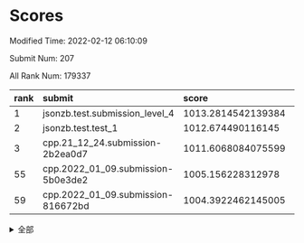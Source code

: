 # Scores

Modified Time: 2022-02-12 06:10:09

Submit Num: 207

All Rank Num: 179337

| rank |               submit               |       score        |       sigma        | pk_num |
| :--- | :--------------------------------- | :----------------- | :----------------- | :----- |
| 1    | jsonzb.test.submission_level_4     | 1013.2814542139384 | 0.7976911764299562 | 3463   |
| 2    | jsonzb.test.test_1                 | 1012.674490116145  | 0.8040509530058535 | 3462   |
| 3    | cpp.21_12_24.submission-2b2ea0d7   | 1011.6068084075599 | 0.7706207243341991 | 3462   |
| 55   | cpp.2022_01_09.submission-5b0e3de2 | 1005.156228312978  | 0.7124629842922233 | 3465   |
| 59   | cpp.2022_01_09.submission-816672bd | 1004.3922462145005 | 0.7163057693012903 | 3467   |


<details>
<summary>全部</summary>

| rank |                 submit                 |       score        |       sigma        | pk_num |
| :--- | :------------------------------------- | :----------------- | :----------------- | :----- |
| 1    | jsonzb.test.submission_level_4         | 1013.2814542139384 | 0.7976911764299562 | 3463   |
| 2    | jsonzb.test.test_1                     | 1012.674490116145  | 0.8040509530058535 | 3462   |
| 3    | cpp.21_12_24.submission-2b2ea0d7       | 1011.6068084075599 | 0.7706207243341991 | 3462   |
| 4    | gobigger.level_3.submission_level_3_46 | 1011.5976345429106 | 0.7651716170244247 | 3462   |
| 5    | gobigger.level_3.submission_level_3_40 | 1011.2445592877141 | 0.8023181903774524 | 3466   |
| 6    | gobigger.level_3.submission_level_3_20 | 1011.1593347965807 | 0.769606096471033  | 3462   |
| 7    | gobigger.level_3.submission_level_3_13 | 1011.1372040993147 | 0.7804467877943821 | 3466   |
| 8    | gobigger.level_3.submission_level_3_16 | 1010.8668796475356 | 0.7722653539229758 | 3462   |
| 9    | gobigger.level_3.submission_level_3_38 | 1010.8463738040385 | 0.767057535191866  | 3464   |
| 10   | gobigger.level_3.submission_level_3_39 | 1010.8311772843978 | 0.7675480410359624 | 3465   |
| 11   | gobigger.level_3.submission_level_3_35 | 1010.7285831430187 | 0.7678549335247413 | 3465   |
| 12   | gobigger.level_3.submission_level_3_18 | 1010.6694280794414 | 0.74654124639882   | 3462   |
| 13   | gobigger.level_3.submission_level_3_44 | 1010.6616380646889 | 0.7805879734255172 | 3463   |
| 14   | gobigger.level_3.submission_level_3_7  | 1010.6572357002457 | 0.7519976244170482 | 3467   |
| 15   | gobigger.level_3.submission_level_3_48 | 1010.5756736387431 | 0.7649287228915939 | 3463   |
| 16   | gobigger.level_3.submission_level_3_11 | 1010.5592564651245 | 0.7867698877732572 | 3466   |
| 17   | gobigger.level_3.submission_level_3_21 | 1010.4729753954322 | 0.763784236476499  | 3467   |
| 18   | gobigger.level_3.submission_level_3_9  | 1010.3940192775618 | 0.7590962965982596 | 3466   |
| 19   | gobigger.level_3.submission_level_3_28 | 1010.2695366268341 | 0.7563831215236502 | 3464   |
| 20   | gobigger.level_3.submission_level_3_15 | 1010.1888439081042 | 0.7483385022799768 | 3468   |
| 21   | gobigger.level_3.submission_level_3_17 | 1010.1779931340211 | 0.7478630207355886 | 3468   |
| 22   | gobigger.level_3.submission_level_3_36 | 1010.158847336791  | 0.7575391021463945 | 3463   |
| 23   | gobigger.level_3.submission_level_3_45 | 1010.1560728715951 | 0.7639953491391254 | 3468   |
| 24   | gobigger.level_3.submission_level_3_37 | 1010.1485645548614 | 0.7396691715828895 | 3467   |
| 25   | gobigger.level_3.submission_level_3_27 | 1010.137740889062  | 0.7509950951404671 | 3464   |
| 26   | gobigger.level_3.submission_level_3_14 | 1010.0606944885233 | 0.7483833004530536 | 3468   |
| 27   | gobigger.level_3.submission_level_3_19 | 1010.0536276318389 | 0.7665258827491723 | 3463   |
| 28   | gobigger.level_3.submission_level_3_26 | 1010.0497018457452 | 0.7404764219772041 | 3467   |
| 29   | gobigger.level_3.submission_level_3_29 | 1010.0342818322601 | 0.7747312922427507 | 3462   |
| 30   | gobigger.level_3.submission_level_3_41 | 1010.0141034540729 | 0.7624151864051777 | 3465   |
| 31   | gobigger.level_3.submission_level_3_5  | 1009.9641490177593 | 0.7656066439967025 | 3466   |
| 32   | gobigger.level_3.submission_level_3_8  | 1009.8064204406436 | 0.7581499521650931 | 3469   |
| 33   | gobigger.level_3.submission_level_3_34 | 1009.7586614373157 | 0.7508417631235076 | 3471   |
| 34   | gobigger.level_3.submission_level_3_31 | 1009.7351289736088 | 0.7779813879583284 | 3466   |
| 35   | gobigger.level_3.submission_level_3_42 | 1009.60171874463   | 0.7613335148355757 | 3465   |
| 36   | gobigger.level_3.submission_level_3_32 | 1009.5751896884075 | 0.7383563689332735 | 3462   |
| 37   | gobigger.level_3.submission_level_3_30 | 1009.4552559926772 | 0.7668949856304184 | 3466   |
| 38   | gobigger.level_3.submission_level_3_12 | 1009.3832495820615 | 0.7504229843064555 | 3467   |
| 39   | gobigger.level_3.submission_level_3_1  | 1009.3783870398372 | 0.7518145396383262 | 3467   |
| 40   | gobigger.level_3.submission_level_3_3  | 1009.26102720999   | 0.7395387045841691 | 3468   |
| 41   | gobigger.level_3.submission_level_3_0  | 1009.2260756955919 | 0.732346482015795  | 3466   |
| 42   | gobigger.level_3.submission_level_3_43 | 1009.1969057494842 | 0.7408315124321647 | 3465   |
| 43   | gobigger.level_3.submission_level_3_2  | 1009.1859992185942 | 0.7541586485994299 | 3470   |
| 44   | gobigger.level_3.submission_level_3_23 | 1009.0897019186398 | 0.7344506286110201 | 3467   |
| 45   | gobigger.level_3.submission_level_3_22 | 1008.948539336422  | 0.754842315068954  | 3468   |
| 46   | gobigger.level_3.submission_level_3_49 | 1008.9032641143219 | 0.7471425206487168 | 3467   |
| 47   | gobigger.level_3.submission_level_3_6  | 1008.8194676631425 | 0.729028753562706  | 3466   |
| 48   | gobigger.level_3.submission_level_3_24 | 1008.7948483809332 | 0.727205944549831  | 3461   |
| 49   | gobigger.level_3.submission_level_3_10 | 1008.6724811504225 | 0.7395845952769569 | 3470   |
| 50   | gobigger.level_3.submission_level_3_47 | 1008.6175277124613 | 0.7387085199192154 | 3466   |
| 51   | gobigger.level_3.submission_level_3_25 | 1008.4863630995817 | 0.7330049940229729 | 3470   |
| 52   | gobigger.level_3.submission_level_3_4  | 1008.2702222735313 | 0.7490410524655299 | 3470   |
| 53   | gobigger.level_3.submission_level_3_33 | 1008.1670128307928 | 0.7395651298421815 | 3460   |
| 54   | gobigger.level_1.submission_level_1_34 | 1005.5898521663792 | 0.7461847529301875 | 3462   |
| 55   | cpp.2022_01_09.submission-5b0e3de2     | 1005.156228312978  | 0.7124629842922233 | 3465   |
| 56   | gobigger.level_1.submission_level_1_5  | 1005.063445895684  | 0.725177177917814  | 3468   |
| 57   | gobigger.level_1.submission_level_1_35 | 1004.9374584238692 | 0.7304173921990906 | 3467   |
| 58   | gobigger.level_1.submission_level_1_39 | 1004.4948859298554 | 0.7320513796168923 | 3466   |
| 59   | cpp.2022_01_09.submission-816672bd     | 1004.3922462145005 | 0.7163057693012903 | 3467   |
| 60   | gobigger.level_1.submission_level_1_30 | 1004.3281619374085 | 0.7189599166024603 | 3471   |
| 61   | gobigger.level_1.submission_level_1_20 | 1004.3010616836824 | 0.7155817407835653 | 3468   |
| 62   | gobigger.level_1.submission_level_1_19 | 1004.2053829065643 | 0.7142318097293102 | 3469   |
| 63   | gobigger.level_1.submission_level_1_4  | 1004.1918054841881 | 0.7042968990760942 | 3463   |
| 64   | gobigger.level_1.submission_level_1_21 | 1004.1710490523883 | 0.7118746111347888 | 3470   |
| 65   | gobigger.level_1.submission_level_1_22 | 1004.1589046169149 | 0.7182811094351226 | 3465   |
| 66   | gobigger.level_1.submission_level_1_15 | 1003.9736609393409 | 0.7348208130051296 | 3463   |
| 67   | gobigger.level_1.submission_level_1_8  | 1003.9518272417174 | 0.7160557810130322 | 3466   |
| 68   | gobigger.level_1.submission_level_1_37 | 1003.7825894920823 | 0.7036868550381822 | 3466   |
| 69   | gobigger.level_1.submission_level_1_9  | 1003.7133311383868 | 0.7152045530268685 | 3459   |
| 70   | gobigger.level_1.submission_level_1_16 | 1003.656049220277  | 0.7202981242004122 | 3463   |
| 71   | gobigger.level_1.submission_level_1_23 | 1003.6430754158664 | 0.7070112255999523 | 3460   |
| 72   | gobigger.level_1.submission_level_1_33 | 1003.6255027444662 | 0.7080498692621475 | 3465   |
| 73   | gobigger.level_1.submission_level_1_45 | 1003.5134029183763 | 0.717742149596821  | 3466   |
| 74   | gobigger.level_1.submission_level_1_18 | 1003.4978444045196 | 0.7047285486026893 | 3470   |
| 75   | gobigger.level_1.submission_level_1_43 | 1003.4367756035003 | 0.7268049554601549 | 3468   |
| 76   | gobigger.level_1.submission_level_1_6  | 1003.3885504111734 | 0.713367611310966  | 3462   |
| 77   | gobigger.level_1.submission_level_1_3  | 1003.3638940470507 | 0.7179603486281076 | 3462   |
| 78   | gobigger.level_1.submission_level_1_36 | 1003.25818537294   | 0.7146257592899905 | 3460   |
| 79   | gobigger.level_1.submission_level_1_41 | 1003.2512350467968 | 0.7190238244075895 | 3462   |
| 80   | gobigger.level_1.submission_level_1_1  | 1003.2299229192209 | 0.7175394257539491 | 3463   |
| 81   | gobigger.level_1.submission_level_1_31 | 1003.2287709601668 | 0.7063147315570903 | 3467   |
| 82   | gobigger.level_1.submission_level_1_49 | 1003.2145654915263 | 0.7066984778449306 | 3462   |
| 83   | gobigger.level_1.submission_level_1_47 | 1003.1894482415382 | 0.7261190384527835 | 3469   |
| 84   | gobigger.level_1.submission_level_1_48 | 1003.1716397438702 | 0.7273734808495369 | 3471   |
| 85   | gobigger.level_1.submission_level_1_14 | 1003.166702605217  | 0.7105819464236649 | 3468   |
| 86   | gobigger.level_1.submission_level_1_10 | 1003.148497390356  | 0.7153182662465826 | 3467   |
| 87   | gobigger.level_1.submission_level_1_29 | 1003.1305602301727 | 0.7143418373833422 | 3464   |
| 88   | gobigger.level_1.submission_level_1_32 | 1003.0638877433222 | 0.723327334035001  | 3468   |
| 89   | gobigger.level_1.submission_level_1_28 | 1003.016512904847  | 0.7222176002095141 | 3465   |
| 90   | gobigger.level_1.submission_level_1_38 | 1002.9911762001625 | 0.7287527692827622 | 3463   |
| 91   | gobigger.level_1.submission_level_1_40 | 1002.9380535165984 | 0.7023110553133051 | 3466   |
| 92   | gobigger.level_1.submission_level_1_2  | 1002.876685787236  | 0.7089304825259598 | 3460   |
| 93   | gobigger.level_1.submission_level_1_26 | 1002.8694354693828 | 0.7174882680516316 | 3460   |
| 94   | gobigger.level_1.submission_level_1_25 | 1002.7682709299135 | 0.7141582969405899 | 3465   |
| 95   | gobigger.level_1.submission_level_1_11 | 1002.7467368868851 | 0.7095950815394991 | 3465   |
| 96   | gobigger.level_1.submission_level_1_46 | 1002.7002928535535 | 0.7219200687754861 | 3466   |
| 97   | gobigger.level_1.submission_level_1_44 | 1002.6891194087965 | 0.724200605639782  | 3466   |
| 98   | gobigger.level_1.submission_level_1_0  | 1002.2751735181827 | 0.7178040573419192 | 3468   |
| 99   | gobigger.level_1.submission_level_1_13 | 1002.1297096945821 | 0.717967738652219  | 3472   |
| 100  | gobigger.level_1.submission_level_1_42 | 1002.117431987439  | 0.7039574617961478 | 3468   |
| 101  | gobigger.level_1.submission_level_1_24 | 1002.0940265609033 | 0.7070197976985597 | 3463   |
| 102  | gobigger.level_1.submission_level_1_12 | 1001.897648244794  | 0.7182114934287203 | 3466   |
| 103  | gobigger.level_1.submission_level_1_7  | 1001.8669809397667 | 0.7060927357800908 | 3467   |
| 104  | gobigger.level_1.submission_level_1_17 | 1001.8415020458255 | 0.7066636396794793 | 3470   |
| 105  | gobigger.level_1.submission_level_1_27 | 1001.5361827771756 | 0.7202366130788805 | 3468   |
| 106  | gobigger.random.submission_random_0    | 997.3971961966438  | 0.7024263933711752 | 3466   |
| 107  | gobigger.random.submission_random_7    | 997.2607173245174  | 0.7114498206201489 | 3464   |
| 108  | gobigger.random.submission_random_15   | 997.2391727537871  | 0.7127106946445749 | 3466   |
| 109  | gobigger.random.submission_random_5    | 997.0274847385235  | 0.7189547043625388 | 3465   |
| 110  | gobigger.random.submission_random_2    | 996.9452778478108  | 0.7031024788084972 | 3467   |
| 111  | gobigger.random.submission_random_19   | 996.8433882108279  | 0.7201290422056975 | 3466   |
| 112  | gobigger.random.submission_random_3    | 996.7412538885908  | 0.7079457025987651 | 3463   |
| 113  | gobigger.random.submission_random_36   | 996.7359142733127  | 0.7077665110685762 | 3468   |
| 114  | gobigger.random.submission_random_24   | 996.7337028674671  | 0.7157226441880177 | 3463   |
| 115  | gobigger.random.submission_random_48   | 996.661024628202   | 0.7018643277799776 | 3463   |
| 116  | gobigger.random.submission_random_16   | 996.6252284065961  | 0.7045656357571123 | 3461   |
| 117  | gobigger.random.submission_random_6    | 996.547198891496   | 0.7121157062950292 | 3464   |
| 118  | gobigger.random.submission_random_4    | 996.5378306126318  | 0.7089074121383182 | 3464   |
| 119  | gobigger.random.submission_random_30   | 996.5199937390888  | 0.7172870472303674 | 3462   |
| 120  | gobigger.random.submission_random_39   | 996.325019132849   | 0.7122487578501633 | 3471   |
| 121  | gobigger.random.submission_random_27   | 996.3204959369306  | 0.7273691372889388 | 3463   |
| 122  | gobigger.random.submission_random_18   | 996.2015113976995  | 0.7187155127635252 | 3465   |
| 123  | gobigger.random.submission_random_29   | 996.1880390378234  | 0.7163290604991596 | 3464   |
| 124  | gobigger.random.submission_random_45   | 996.178168958598   | 0.7146824172007736 | 3464   |
| 125  | gobigger.random.submission_random_43   | 996.1358822390972  | 0.7137243187957394 | 3469   |
| 126  | gobigger.random.submission_random_25   | 996.1046470536371  | 0.7039281497459304 | 3466   |
| 127  | gobigger.random.submission_random_13   | 996.1034990503438  | 0.7175884963920821 | 3463   |
| 128  | gobigger.random.submission_random_23   | 996.1010562315671  | 0.7036940986508988 | 3468   |
| 129  | gobigger.random.submission_random_28   | 996.0586051790156  | 0.7251604187494525 | 3463   |
| 130  | gobigger.random.submission_random_33   | 995.975586820176   | 0.7093901983413327 | 3470   |
| 131  | gobigger.random.submission_random_21   | 995.9650047552267  | 0.6967224676316438 | 3468   |
| 132  | gobigger.random.submission_random_9    | 995.9556402577446  | 0.7107749871377382 | 3464   |
| 133  | gobigger.random.submission_random_32   | 995.8943162128966  | 0.7156780210519302 | 3466   |
| 134  | gobigger.random.submission_random_26   | 995.8872514261667  | 0.7113230614058804 | 3463   |
| 135  | gobigger.random.submission_random_34   | 995.8487740281743  | 0.7297906844689073 | 3462   |
| 136  | gobigger.random.submission_random_11   | 995.7823993615291  | 0.7151163913208051 | 3463   |
| 137  | gobigger.random.submission_random_40   | 995.7234169381125  | 0.7129765980551607 | 3465   |
| 138  | gobigger.random.submission_random_49   | 995.7058713528543  | 0.7167981307162391 | 3466   |
| 139  | gobigger.random.submission_random_42   | 995.6974816742365  | 0.713896478828759  | 3466   |
| 140  | gobigger.random.submission_random_44   | 995.6540698678369  | 0.7232542093648531 | 3465   |
| 141  | gobigger.random.submission_random_20   | 995.5831263002972  | 0.7022033719668409 | 3462   |
| 142  | gobigger.random.submission_random_8    | 995.5814080324016  | 0.7227669045755422 | 3460   |
| 143  | gobigger.random.submission_random_1    | 995.5688006154021  | 0.7112804882533998 | 3462   |
| 144  | gobigger.random.submission_random_47   | 995.5440716352371  | 0.7140354281913788 | 3470   |
| 145  | gobigger.random.submission_random_17   | 995.5007540671934  | 0.7061113814091403 | 3465   |
| 146  | gobigger.random.submission_random_35   | 995.4861652730337  | 0.7168695506014416 | 3464   |
| 147  | gobigger.random.submission_random_41   | 995.4027418360059  | 0.7256685540017063 | 3465   |
| 148  | gobigger.random.submission_random_14   | 995.35907731474    | 0.7100059876379639 | 3466   |
| 149  | gobigger.random.submission_random_10   | 995.0287221663658  | 0.7125840731874865 | 3464   |
| 150  | gobigger.random.submission_random_22   | 994.941180760998   | 0.7218535030178244 | 3461   |
| 151  | gobigger.random.submission_random_37   | 994.9401913257876  | 0.7049535609810111 | 3465   |
| 152  | gobigger.random.submission_random_46   | 994.7828366860028  | 0.7219109808633618 | 3462   |
| 153  | gobigger.random.submission_random_12   | 994.6122714529793  | 0.7327554824860047 | 3464   |
| 154  | gobigger.random.submission_random_31   | 994.4407967281235  | 0.7297893335285602 | 3466   |
| 155  | gobigger.random.submission_random_38   | 994.2211113963896  | 0.7123024573726373 | 3462   |
| 156  | gobigger.level_2.submission_level_2_27 | 993.9204316136901  | 0.7383859316062591 | 3467   |
| 157  | gobigger.level_2.submission_level_2_35 | 993.7169453688971  | 0.7408515675571294 | 3464   |
| 158  | gobigger.level_2.submission_level_2_14 | 993.5688688854566  | 0.7365746408844016 | 3465   |
| 159  | gobigger.level_2.submission_level_2_6  | 993.3587666476798  | 0.7553092858901722 | 3465   |
| 160  | gobigger.level_2.submission_level_2_5  | 993.3299315231484  | 0.7341996072673425 | 3467   |
| 161  | gobigger.level_2.submission_level_2_1  | 993.2662931362901  | 0.7450911196918741 | 3467   |
| 162  | gobigger.level_2.submission_level_2_45 | 993.1135390373522  | 0.7342368391663695 | 3469   |
| 163  | gobigger.level_2.submission_level_2_20 | 993.0547368293417  | 0.736038179246081  | 3470   |
| 164  | gobigger.level_2.submission_level_2_24 | 992.884549591106   | 0.7333602750721299 | 3463   |
| 165  | gobigger.level_2.submission_level_2_10 | 992.8497374040738  | 0.7466179658590273 | 3470   |
| 166  | gobigger.level_2.submission_level_2_16 | 992.7314874543174  | 0.7247567001553634 | 3467   |
| 167  | gobigger.level_2.submission_level_2_9  | 992.6954517104832  | 0.7537735133655453 | 3462   |
| 168  | gobigger.level_2.submission_level_2_18 | 992.5719729535651  | 0.746993867741571  | 3463   |
| 169  | gobigger.level_2.submission_level_2_32 | 992.5606044432861  | 0.7480800686514537 | 3468   |
| 170  | gobigger.level_2.submission_level_2_25 | 992.507036891233   | 0.7362136672069467 | 3462   |
| 171  | gobigger.level_2.submission_level_2_39 | 992.5040276382656  | 0.7474811935397069 | 3465   |
| 172  | gobigger.level_2.submission_level_2_13 | 992.453787070601   | 0.743945216345379  | 3462   |
| 173  | gobigger.level_2.submission_level_2_49 | 992.4344145483007  | 0.7554605249849438 | 3470   |
| 174  | gobigger.level_2.submission_level_2_17 | 992.4236699065127  | 0.7369172338679467 | 3464   |
| 175  | gobigger.level_2.submission_level_2_12 | 992.3557625088926  | 0.7600174034561963 | 3468   |
| 176  | gobigger.level_2.submission_level_2_38 | 992.3348368133813  | 0.7434931445464854 | 3467   |
| 177  | gobigger.level_2.submission_level_2_44 | 992.2962187040634  | 0.7548643558474596 | 3469   |
| 178  | gobigger.level_2.submission_level_2_40 | 992.2644120825064  | 0.7470450467801943 | 3469   |
| 179  | gobigger.level_2.submission_level_2_42 | 992.2276681746936  | 0.7451279844390136 | 3461   |
| 180  | gobigger.level_2.submission_level_2_4  | 992.121867136948   | 0.7484284966352455 | 3473   |
| 181  | gobigger.level_2.submission_level_2_47 | 992.0286964987367  | 0.7290038795925093 | 3466   |
| 182  | gobigger.level_2.submission_level_2_22 | 992.0044469111145  | 0.742355876751028  | 3466   |
| 183  | gobigger.level_2.submission_level_2_37 | 992.0017574298013  | 0.7565073096499043 | 3466   |
| 184  | gobigger.level_2.submission_level_2_19 | 991.7628866337476  | 0.7459750701782766 | 3466   |
| 185  | gobigger.level_2.submission_level_2_41 | 991.7123381048581  | 0.7506699552930901 | 3472   |
| 186  | gobigger.level_2.submission_level_2_0  | 991.6965852018986  | 0.7536243158925929 | 3465   |
| 187  | gobigger.level_2.submission_level_2_3  | 991.6845851973993  | 0.7494412355129181 | 3464   |
| 188  | gobigger.level_2.submission_level_2_26 | 991.6746008970281  | 0.7427186137994614 | 3465   |
| 189  | gobigger.level_2.submission_level_2_30 | 991.6353879257308  | 0.7579447597707929 | 3463   |
| 190  | gobigger.level_2.submission_level_2_48 | 991.5886479741067  | 0.7423795422567453 | 3467   |
| 191  | gobigger.level_2.submission_level_2_31 | 991.568359352069   | 0.7273985511082945 | 3473   |
| 192  | gobigger.level_2.submission_level_2_34 | 991.4859479130074  | 0.7616917727297152 | 3464   |
| 193  | gobigger.level_2.submission_level_2_46 | 991.46942690191    | 0.7684128110226732 | 3464   |
| 194  | gobigger.level_2.submission_level_2_43 | 991.3689097756065  | 0.7570759032536034 | 3464   |
| 195  | gobigger.level_2.submission_level_2_2  | 991.2495035604488  | 0.7564071020057767 | 3469   |
| 196  | gobigger.level_2.submission_level_2_8  | 991.2266313869975  | 0.7549810240878451 | 3460   |
| 197  | gobigger.level_2.submission_level_2_36 | 991.2250325545879  | 0.7501515285917713 | 3465   |
| 198  | gobigger.level_2.submission_level_2_21 | 991.0924171331945  | 0.7508557980941672 | 3469   |
| 199  | gobigger.level_2.submission_level_2_15 | 991.062493205439   | 0.7414612856547017 | 3460   |
| 200  | gobigger.level_2.submission_level_2_23 | 990.9622382834536  | 0.7611620492348146 | 3463   |
| 201  | gobigger.level_2.submission_level_2_29 | 990.6487016199145  | 0.7479179033377568 | 3471   |
| 202  | gobigger.level_2.submission_level_2_7  | 990.5720588851426  | 0.7726280610231113 | 3465   |
| 203  | gobigger.level_2.submission_level_2_28 | 990.1483083730144  | 0.7585507955511949 | 3463   |
| 204  | gobigger.level_2.submission_level_2_11 | 990.0398385547994  | 0.7672190675203988 | 3466   |
| 205  | gobigger.level_2.submission_level_2_33 | 989.9855821443573  | 0.7572928771735349 | 3464   |
| 206  | gobigger.none.submission_none_1        | 979.8846550615975  | 1.2322401887010268 | 3471   |
| 207  | gobigger.none.submission_none_0        | 976.1763553005944  | 1.3503315808613472 | 3466   |

</details>